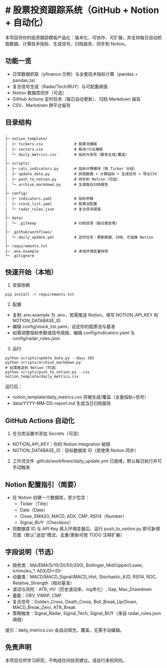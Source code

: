 # # 股票投资跟踪系统（GitHub + Notion + 自动化）

本项目将你的投资跟踪模板产品化：版本化、可协作、可扩展，并支持每日自动抓取数据、计算技术指标、生成信号、归档报告、同步到 Notion。

## 功能一览
- 日常数据抓取（yfinance 示例）与全套技术指标计算（pandas + pandas_ta）
- 复合信号生成（Radar/Tech/BUY）与可配置阈值
- Notion 数据库同步（可选）
- GitHub Actions 定时任务（每日自动更新）、归档 Markdown 报告
- CSV、Markdown 跨平台留存

## 目录结构
```
.
├─ notion_template/
│  ├─ tickers.csv              # 股票池模板
│  ├─ sectors.csv              # 板块/行业模板
│  └─ daily_metrics.csv        # 指标与信号（脚本生成/覆盖）
│
├─ scripts/
│  ├─ calc_indicators.py       # 指标计算模块（按 Ticker 分组）
│  ├─ update_data.py           # 抓取数据 + 计算指标 + 生成信号 + 导出CSV
│  ├─ push_to_notion.py        # 同步到 Notion（可选）
│  └─ archive_markdown.py      # 生成每日归档报告
│
├─ config/
│  ├─ indicators.yaml          # 指标参数
│  ├─ stock_list.yaml          # 股票池配置
│  └─ radar_rules.json         # 复合信号阈值
│
├─ data/
│  └─ .gitkeep                 # 归档目录（每日报告等）
│
├─ .github/workflows/
│  └─ daily_update.yml         # 定时任务：更新数据、归档、可选推 Notion
│
├─ requirements.txt
├─ .env.example                # 本地环境变量样例
└─ .gitignore
```

## 快速开始（本地）
1) 安装依赖
```
pip install -r requirements.txt
```

2) 配置
- 复制 .env.example 为 .env，若需推送 Notion，填写 NOTION_API_KEY 和 NOTION_DATABASE_ID
- 编辑 config/stock_list.yaml，设定你的股票池与基准
- 如需调整指标参数或信号阈值，编辑 config/indicators.yaml 与 config/radar_rules.json

3) 运行
```
python scripts/update_data.py --days 365
python scripts/archive_markdown.py
# 如需推送到 Notion（可选）
python scripts/push_to_notion.py --csv notion_template/daily_metrics.csv
```

运行后：
- notion_template/daily_metrics.csv 将被生成/覆盖（全量指标+信号）
- data/YYYY-MM-DD-report.md 生成当日归档报告

## GitHub Actions 自动化
1) 在仓库设置中添加 Secrets（可选）
- NOTION_API_KEY：你的 Notion Integration 秘钥
- NOTION_DATABASE_ID：目标数据库 ID（若使用 Notion 同步）
2) 工作流文件 .github/workflows/daily_update.yml 已就绪，默认每日执行并可手动触发

## Notion 配置指引（简要）
- 在 Notion 创建一个数据库，至少包含：
  - Ticker（Title）
  - Date（Date）
  - Close, EMA20, MACD, ADX, CMF, RSI14（Number）
  - Signal_BUY（Checkbox）
- 将数据库 ID 与 API Key 填入环境变量后，运行 push_to_notion.py 即可新增页面（默认"追加"模式，去重/更新可按 TODO 注释扩展）

## 字段说明（节选）
- 趋势类：MA/EMA(5/10/20/50/200), Bollinger_Mid/Upper/Lower, Ichimoku_*, ADX/DI+/DI-
- 动量类：MACD/MACD_Signal/MACD_Hist, Stochastic_K/D, RSI14, ROC, Relative_Strength（相对基准）
- 波动与风险：ATR, HV（历史波动率，log年化）, Gap, Max_Drawdown
- 量能：OBV, VWAP, CMF
- 复合信号：Golden_Cross, Death_Cross, Boll_Break_Up/Down, MACD_Break_Zero, ATR_Break
- 策略触发：Signal_Radar, Signal_Tech, Signal_BUY（来自 radar_rules.json 阈值）

提示：daily_metrics.csv 会自动填充、覆盖，无需手动编辑。

## 免责声明
本项目仅供学习研究，不构成任何投资建议。请自行承担风险。
